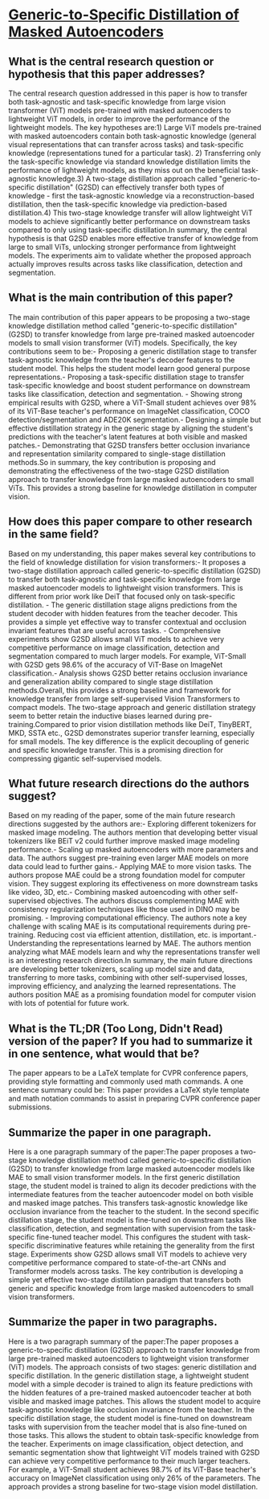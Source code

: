# [Generic-to-Specific Distillation of Masked Autoencoders](https://arxiv.org/abs/2302.14771)

## What is the central research question or hypothesis that this paper addresses?

The central research question addressed in this paper is how to transfer both task-agnostic and task-specific knowledge from large vision transformer (ViT) models pre-trained with masked autoencoders to lightweight ViT models, in order to improve the performance of the lightweight models. The key hypotheses are:1) Large ViT models pre-trained with masked autoencoders contain both task-agnostic knowledge (general visual representations that can transfer across tasks) and task-specific knowledge (representations tuned for a particular task). 2) Transferring only the task-specific knowledge via standard knowledge distillation limits the performance of lightweight models, as they miss out on the beneficial task-agnostic knowledge.3) A two-stage distillation approach called "generic-to-specific distillation" (G2SD) can effectively transfer both types of knowledge - first the task-agnostic knowledge via a reconstruction-based distillation, then the task-specific knowledge via prediction-based distillation.4) This two-stage knowledge transfer will allow lightweight ViT models to achieve significantly better performance on downstream tasks compared to only using task-specific distillation.In summary, the central hypothesis is that G2SD enables more effective transfer of knowledge from large to small ViTs, unlocking stronger performance from lightweight models. The experiments aim to validate whether the proposed approach actually improves results across tasks like classification, detection and segmentation.


## What is the main contribution of this paper?

The main contribution of this paper appears to be proposing a two-stage knowledge distillation method called "generic-to-specific distillation" (G2SD) to transfer knowledge from large pre-trained masked autoencoder models to small vision transformer (ViT) models. Specifically, the key contributions seem to be:- Proposing a generic distillation stage to transfer task-agnostic knowledge from the teacher's decoder features to the student model. This helps the student model learn good general purpose representations.- Proposing a task-specific distillation stage to transfer task-specific knowledge and boost student performance on downstream tasks like classification, detection and segmentation. - Showing strong empirical results with G2SD, where a ViT-Small student achieves over 98% of its ViT-Base teacher's performance on ImageNet classification, COCO detection/segmentation and ADE20K segmentation.- Designing a simple but effective distillation strategy in the generic stage by aligning the student's predictions with the teacher's latent features at both visible and masked patches.- Demonstrating that G2SD transfers better occlusion invariance and representation similarity compared to single-stage distillation methods.So in summary, the key contribution is proposing and demonstrating the effectiveness of the two-stage G2SD distillation approach to transfer knowledge from large masked autoencoders to small ViTs. This provides a strong baseline for knowledge distillation in computer vision.


## How does this paper compare to other research in the same field?

Based on my understanding, this paper makes several key contributions to the field of knowledge distillation for vision transformers:- It proposes a two-stage distillation approach called generic-to-specific distillation (G2SD) to transfer both task-agnostic and task-specific knowledge from large masked autoencoder models to lightweight vision transformers. This is different from prior work like DeiT that focused only on task-specific distillation. - The generic distillation stage aligns predictions from the student decoder with hidden features from the teacher decoder. This provides a simple yet effective way to transfer contextual and occlusion invariant features that are useful across tasks. - Comprehensive experiments show G2SD allows small ViT models to achieve very competitive performance on image classification, detection and segmentation compared to much larger models. For example, ViT-Small with G2SD gets 98.6% of the accuracy of ViT-Base on ImageNet classification.- Analysis shows G2SD better retains occlusion invariance and generalization ability compared to single stage distillation methods.Overall, this provides a strong baseline and framework for knowledge transfer from large self-supervised Vision Transformers to compact models. The two-stage approach and generic distillation strategy seem to better retain the inductive biases learned during pre-training.Compared to prior vision distillation methods like DeiT, TinyBERT, MKD, SSTA etc., G2SD demonstrates superior transfer learning, especially for small models. The key difference is the explicit decoupling of generic and specific knowledge transfer. This is a promising direction for compressing gigantic self-supervised models.


## What future research directions do the authors suggest?

Based on my reading of the paper, some of the main future research directions suggested by the authors are:- Exploring different tokenizers for masked image modeling. The authors mention that developing better visual tokenizers like BEiT v2 could further improve masked image modeling performance.- Scaling up masked autoencoders with more parameters and data. The authors suggest pre-training even larger MAE models on more data could lead to further gains.- Applying MAE to more vision tasks. The authors propose MAE could be a strong foundation model for computer vision. They suggest exploring its effectiveness on more downstream tasks like video, 3D, etc.- Combining masked autoencoding with other self-supervised objectives. The authors discuss complementing MAE with consistency regularization techniques like those used in DINO may be promising. - Improving computational efficiency. The authors note a key challenge with scaling MAE is its computational requirements during pre-training. Reducing cost via efficient attention, distillation, etc. is important.- Understanding the representations learned by MAE. The authors mention analyzing what MAE models learn and why the representations transfer well is an interesting research direction.In summary, the main future directions are developing better tokenizers, scaling up model size and data, transferring to more tasks, combining with other self-supervised losses, improving efficiency, and analyzing the learned representations. The authors position MAE as a promising foundation model for computer vision with lots of potential for future work.


## What is the TL;DR (Too Long, Didn't Read) version of the paper? If you had to summarize it in one sentence, what would that be?

The paper appears to be a LaTeX template for CVPR conference papers, providing style formatting and commonly used math commands. A one sentence summary could be: This paper provides a LaTeX style template and math notation commands to assist in preparing CVPR conference paper submissions.


## Summarize the paper in one paragraph.

Here is a one paragraph summary of the paper:The paper proposes a two-stage knowledge distillation method called generic-to-specific distillation (G2SD) to transfer knowledge from large masked autoencoder models like MAE to small vision transformer models. In the first generic distillation stage, the student model is trained to align its decoder predictions with the intermediate features from the teacher autoencoder model on both visible and masked image patches. This transfers task-agnostic knowledge like occlusion invariance from the teacher to the student. In the second specific distillation stage, the student model is fine-tuned on downstream tasks like classification, detection, and segmentation with supervision from the task-specific fine-tuned teacher model. This configures the student with task-specific discriminative features while retaining the generality from the first stage. Experiments show G2SD allows small ViT models to achieve very competitive performance compared to state-of-the-art CNNs and Transformer models across tasks. The key contribution is developing a simple yet effective two-stage distillation paradigm that transfers both generic and specific knowledge from large masked autoencoders to small vision transformers.


## Summarize the paper in two paragraphs.

Here is a two paragraph summary of the paper:The paper proposes a generic-to-specific distillation (G2SD) approach to transfer knowledge from large pre-trained masked autoencoders to lightweight vision transformer (ViT) models. The approach consists of two stages: generic distillation and specific distillation. In the generic distillation stage, a lightweight student model with a simple decoder is trained to align its feature predictions with the hidden features of a pre-trained masked autoencoder teacher at both visible and masked image patches. This allows the student model to acquire task-agnostic knowledge like occlusion invariance from the teacher. In the specific distillation stage, the student model is fine-tuned on downstream tasks with supervision from the teacher model that is also fine-tuned on those tasks. This allows the student to obtain task-specific knowledge from the teacher. Experiments on image classification, object detection, and semantic segmentation show that lightweight ViT models trained with G2SD can achieve very competitive performance to their much larger teachers. For example, a ViT-Small student achieves 98.7% of its ViT-Base teacher's accuracy on ImageNet classification using only 26% of the parameters. The approach provides a strong baseline for two-stage vision model distillation.
